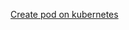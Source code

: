 [Create pod on kubernetes](https://github.com/bigbinary/kubernetes-workshop/tree/add-pods-template-and-service/examples/pods)